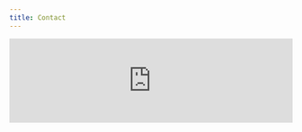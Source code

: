 ```yaml
---
title: Contact
---
```


<script type="text/javascript" src="https://www.formlets.com/static/js/iframeResizer.min.js"></script>
<iframe id="formlets-iframe" src="https://www.formlets.com/forms/Fdjq9i7uLKJMPm2s/?iframe=true" frameborder="0" width="100%"></iframe>
<script type="text/javascript" src="https://www.formlets.com/static/js/iframe.js"></script>
